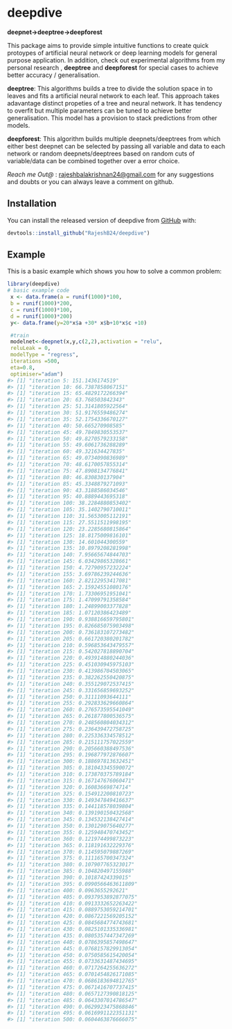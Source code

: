 
<!-- README.md is generated from README.Rmd. Please edit that file -->

# deepdive

**deepnet-\>deeptree-\>deepforest**

<!-- badges: start -->

<!-- badges: end -->

This package aims to provide simple intuitive functions to create quick
protoypes of artificial neural network or deep learning models for
general purpose application. In addition, check out experimental
algorithms from my personal research , **deeptree** and **deepforest**
for special cases to achieve better accuracy / generalisation.

**deeptree**: This algorithms builds a tree to divide the solution space
in to leaves and fits a artificial neural network to each leaf. This
approach takes adavantage distinct propeties of a tree and neural
network. It has tendency to overfit but multiple parameters can be tuned
to achieve better generalisation. This model has a provision to stack
predictions from other models.

**deepforest**: This algorithm builds multiple deepnets/deeptrees from
which either best deepnet can be selected by passing all variable and
data to each network or random deepnets/deeptrees based on random cuts
of variable/data can be combined together over a error choice.

*Reach me Out@* : <rajeshbalakrishnan24@gmail.com> for any suggestions
and doubts or you can always leave a comment on github.

## Installation

You can install the released version of deepdive from
[GitHub](https://github.com/RajeshB24/deepdive) with:

``` r
devtools::install_github("RajeshB24/deepdive")
```

## Example

This is a basic example which shows you how to solve a common problem:

``` r
library(deepdive)
# basic example code
 x <- data.frame(a = runif(1000)*100,
 b = runif(1000)*200,
 c = runif(1000)*100,
 d = runif(1000)*200)
 y<- data.frame(y=20*x$a +30* x$b+10*x$c +10)

 #train
 modelnet<-deepnet(x,y,c(2,2),activation = "relu",
 reluLeak = 0,
 modelType = "regress",
 iterations =500,
 eta=0.8,
 optimiser="adam")
#> [1] "iteration 5: 151.1436174519"
#> [1] "iteration 10: 66.7387858067151"
#> [1] "iteration 15: 65.4829172266394"
#> [1] "iteration 20: 63.768503842343"
#> [1] "iteration 25: 51.3141805922564"
#> [1] "iteration 30: 51.9176559486274"
#> [1] "iteration 35: 52.1754336670127"
#> [1] "iteration 40: 50.665270908585"
#> [1] "iteration 45: 49.7849830553537"
#> [1] "iteration 50: 49.8270579233158"
#> [1] "iteration 55: 49.6061736288289"
#> [1] "iteration 60: 49.321634427835"
#> [1] "iteration 65: 49.0734090836989"
#> [1] "iteration 70: 48.6170057855314"
#> [1] "iteration 75: 47.8908134776841"
#> [1] "iteration 80: 46.830830137904"
#> [1] "iteration 85: 45.3348879271093"
#> [1] "iteration 90: 43.3188586034546"
#> [1] "iteration 95: 40.8889443695318"
#> [1] "iteration 100: 38.2284880853402"
#> [1] "iteration 105: 35.1402790710011"
#> [1] "iteration 110: 31.5653005112191"
#> [1] "iteration 115: 27.5511511998195"
#> [1] "iteration 120: 23.2285680815864"
#> [1] "iteration 125: 18.8175009816101"
#> [1] "iteration 130: 14.601044300559"
#> [1] "iteration 135: 10.8979208281998"
#> [1] "iteration 140: 7.95665674844703"
#> [1] "iteration 145: 6.03429865328661"
#> [1] "iteration 150: 4.72790957232224"
#> [1] "iteration 155: 3.69786239244636"
#> [1] "iteration 160: 2.82122953417081"
#> [1] "iteration 165: 2.15924551080176"
#> [1] "iteration 170: 1.73306951951041"
#> [1] "iteration 175: 1.47099791358584"
#> [1] "iteration 180: 1.24899003377828"
#> [1] "iteration 185: 1.07120386423489"
#> [1] "iteration 190: 0.938816659795801"
#> [1] "iteration 195: 0.826685075903498"
#> [1] "iteration 200: 0.736183107273482"
#> [1] "iteration 205: 0.661720380201782"
#> [1] "iteration 210: 0.596853643479557"
#> [1] "iteration 215: 0.542027818890704"
#> [1] "iteration 220: 0.493914880244036"
#> [1] "iteration 225: 0.451030945975103"
#> [1] "iteration 230: 0.413986704503065"
#> [1] "iteration 235: 0.382262550420875"
#> [1] "iteration 240: 0.355129072537415"
#> [1] "iteration 245: 0.331656859693252"
#> [1] "iteration 250: 0.31111093644111"
#> [1] "iteration 255: 0.292833629660864"
#> [1] "iteration 260: 0.276573595541049"
#> [1] "iteration 265: 0.261877800536575"
#> [1] "iteration 270: 0.248560804034312"
#> [1] "iteration 275: 0.236439472758725"
#> [1] "iteration 280: 0.225336334578512"
#> [1] "iteration 285: 0.215111757022559"
#> [1] "iteration 290: 0.205660388497536"
#> [1] "iteration 295: 0.196877972876607"
#> [1] "iteration 300: 0.188697813632451"
#> [1] "iteration 305: 0.181043345590072"
#> [1] "iteration 310: 0.173870375789184"
#> [1] "iteration 315: 0.167147676060471"
#> [1] "iteration 320: 0.16083669874714"
#> [1] "iteration 325: 0.154912200810723"
#> [1] "iteration 330: 0.149347849416637"
#> [1] "iteration 335: 0.144118578039804"
#> [1] "iteration 340: 0.139190150432568"
#> [1] "iteration 345: 0.134532138427414"
#> [1] "iteration 350: 0.130129075640277"
#> [1] "iteration 355: 0.125948470743452"
#> [1] "iteration 360: 0.121974499873223"
#> [1] "iteration 365: 0.118191632229376"
#> [1] "iteration 370: 0.114595079887269"
#> [1] "iteration 375: 0.111165700347324"
#> [1] "iteration 380: 0.107907765323017"
#> [1] "iteration 385: 0.104820497155988"
#> [1] "iteration 390: 0.10187424339015"
#> [1] "iteration 395: 0.0990566463611809"
#> [1] "iteration 400: 0.0963655292621"
#> [1] "iteration 405: 0.0937953892877075"
#> [1] "iteration 410: 0.0913332652263422"
#> [1] "iteration 415: 0.0889753059214701"
#> [1] "iteration 420: 0.0867221569205152"
#> [1] "iteration 425: 0.0845684774743681"
#> [1] "iteration 430: 0.0825101335336981"
#> [1] "iteration 435: 0.0805357447347269"
#> [1] "iteration 440: 0.0786395857498647"
#> [1] "iteration 445: 0.0768157829913054"
#> [1] "iteration 450: 0.0750585615420054"
#> [1] "iteration 455: 0.0733631487434695"
#> [1] "iteration 460: 0.0717264255636272"
#> [1] "iteration 465: 0.0701454826171085"
#> [1] "iteration 470: 0.0686183694812765"
#> [1] "iteration 475: 0.0671416707737415"
#> [1] "iteration 480: 0.0657127390818125"
#> [1] "iteration 485: 0.0643307014786547"
#> [1] "iteration 490: 0.0629923475868846"
#> [1] "iteration 495: 0.0616991122351131"
#> [1] "iteration 500: 0.0604463876666075"
```
